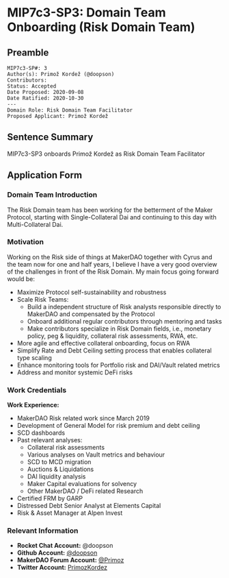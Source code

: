 # MIP7c3-SP3: Domain Team Onboarding (Risk Domain Team)

## Preamble

```
MIP7c3-SP#: 3
Author(s): Primož Kordež (@doopson)
Contributors:
Status: Accepted
Date Proposed: 2020-09-08
Date Ratified: 2020-10-30
---
Domain Role: Risk Domain Team Facilitator
Proposed Applicant: Primož Kordež
```

## Sentence Summary
MIP7c3-SP3 onboards Primož Kordež as Risk Domain Team Facilitator

## Application Form

### Domain Team Introduction

The Risk Domain team has been working for the betterment of the Maker Protocol, starting with Single-Collateral Dai and continuing to this day with Multi-Collateral Dai.

### Motivation

Working on the Risk side of things at MakerDAO together with Cyrus and the team now for one and half years, I believe I have a very good overview of the challenges in front of the Risk Domain. My main focus going forward would be:
- Maximize Protocol self-sustainability and robustness
- Scale Risk Teams: 
  - Build a independent structure of Risk analysts responsible directly to MakerDAO and compensated by the Protocol
  - Onboard additional regular contributors through mentoring and tasks
  - Make contributors specialize in Risk Domain fields, i.e., monetary policy, peg & liquidity, collateral risk assessments, RWA, etc.
- More agile and effective collateral onboarding, focus on RWA
- Simplify Rate and Debt Ceiling setting process that enables collateral type scaling
- Enhance monitoring tools for Portfolio risk and DAI/Vault related metrics
- Address and monitor systemic DeFi risks
### Work Credentials

**Work Experience:**

- MakerDAO Risk related work since March 2019
- Development of General Model for risk premium and debt ceiling
- SCD dashboards
- Past relevant analyses:
  - Collateral risk assessments
  - Various analyses on Vault metrics and behaviour
  - SCD to MCD migration
  - Auctions & Liquidations
  - DAI liquidity analysis
  - Maker Capital evaluations for solvency
  - Other MakerDAO / DeFi related Research
- Certified FRM by GARP
- Distressed Debt Senior Analyst at Elements Capital
- Risk & Asset Manager at Alpen Invest


### Relevant Information

- **Rocket Chat Account:** @doopson
- **Github Account:** [@doopson](https://github.com/doopson)
- **MakerDAO Forum Account:** [@Primoz](https://forum.makerdao.com/u/Primoz/summary)
- **Twitter Account:** [PrimozKordez](https://twitter.com/PrimozKordez)

